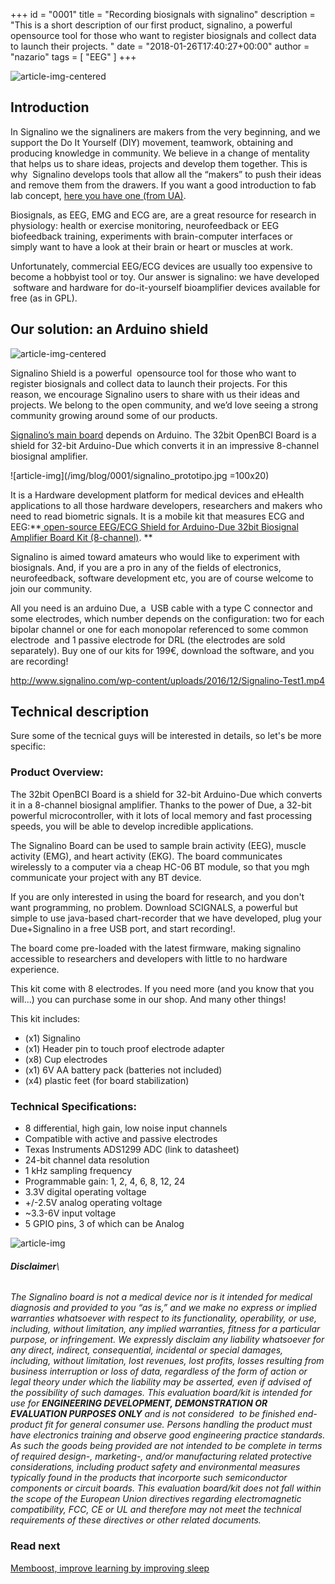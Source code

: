 +++
id = "0001"
title = "Recording biosignals with signalino"
description = "This is a short description of our first product, signalino, a powerful  opensource tool for those who want to register biosignals and collect data to launch their projects. "
date = "2018-01-26T17:40:27+00:00"
author = "nazario"
tags = [ "EEG" ]
+++

![article-img-centered](/img/blog/0001/1_600.jpg "Signalino" )


## Introduction

In Signalino we the signaliners are makers from the very beginning, and we support the
Do It Yourself (DIY) movement, teamwork, obtaining and producing
knowledge in community. We believe in a change of mentality that helps
us to share ideas, projects and develop them together. This is why
 Signalino develops tools that allow all the “makers” to push their
ideas and remove them from the drawers. If you want a good introduction
to fab lab concept, [here you have one (from UA)](http://fablab.ua.es/que-es-fab-lab/).


Biosignals, as EEG, EMG and ECG are, are a great resource for research
in physiology: health or exercise monitoring, neurofeedback or EEG
biofeedback training, experiments with brain-computer interfaces or
simply want to have a look at their brain or heart or muscles at work.

Unfortunately, commercial EEG/ECG devices are usually too expensive to
become a hobbyist tool or toy. Our answer is  signalino:  we have developed  software and hardware for
do-it-yourself bioamplifier devices available for free (as in GPL). 


## Our solution: an Arduino shield

![article-img-centered](/img/blog/0001/EEG2_600.png)

Signalino Shield is a powerful  opensource tool for those who want to
register biosignals and collect data to launch their projects. For this
reason, we encourage Signalino users to share with us their ideas and
projects. We belong to the open community, and we’d love seeing a strong
community growing around some of our products.

[Signalino’s main board](http://www.signalino.com/products) depends
on Arduino. The 32bit OpenBCI Board is a shield for 32-bit Arduino-Due
which converts it in an impressive 8-channel biosignal amplifier.

![article-img](/img/blog/0001/signalino_prototipo.jpg =100x20)

It is a Hardware development platform for medical devices and eHealth
applications to all those hardware developers, researchers and makers
who need to read biometric signals. It is a mobile kit that measures ECG
and EEG:**[ open-source EEG/ECG Shield for Arduino-Due 32bit Biosignal
Amplifier Board Kit (8-channel)](http://www.signalino.com/tienda/). **

Signalino is aimed toward amateurs who would like to experiment with
biosignals. And, if you are a pro in any of the fields of electronics,
neurofeedback, software development etc, you are of course welcome to
join our community.

All you need is an arduino Due, a  USB cable with a type C connector and
some electrodes, which number depends on the configuration: two for each
bipolar channel or one for each monopolar referenced to some common
electrode  and 1 passive electrode for DRL (the electrodes are sold
separately). Buy one of our kits for 199€, download the software, and
you are recording!


<http://www.signalino.com/wp-content/uploads/2016/12/Signalino-Test1.mp4>

<!---
%<div class="youtube-container">
%            <iframe src="http://www.signalino.com/wp-content/uploads/2016/12/Signalino-Test1.mp4" frameborder="0" allowfullscreen></iframe>
%          </div>
-->
## Technical description

Sure some of the tecnical guys will be interested in details, so let's be more specific: 

### Product Overview:

The 32bit OpenBCI Board is a shield for 32-bit Arduino-Due which converts it in a 8-channel biosignal amplifier. Thanks to the power of Due, a 32-bit powerful microcontroller, with  it lots of local memory and fast processing speeds, you will be able to develop incredible applications.

The Signalino Board can be used to sample brain activity (EEG), muscle activity (EMG), and heart activity (EKG). The board communicates wirelessly to a computer via a cheap HC-06 BT module, so that you mgh communicate your project with any BT device. 

If you are only interested in using the board for research, and you don't want programming, no problem. Download SCIGNALS, a powerful but simple to use java-based chart-recorder that we have developed, plug your Due+Signalino in a free USB port, and start recording!. 

The board come pre-loaded with the latest firmware, making signalino accessible to researchers and developers with little to no hardware experience.

This kit come with 8 electrodes. If you need more (and you know that you will...) you can purchase some in our shop. And many other things!

This kit includes:
- (x1) Signalino 
- (x1) Header pin to touch proof electrode adapter
- (x8) Cup electrodes
- (x1) 6V AA battery pack (batteries not included)
- (x4) plastic feet (for board stabilization)

### Technical Specifications:

 - 8 differential, high gain, low noise input channels
 - Compatible with active and passive electrodes
 - Texas Instruments ADS1299 ADC (link to datasheet)
 - 24-bit channel data resolution
 - 1 kHz sampling frequency 
 - Programmable gain: 1, 2, 4, 6, 8, 12, 24
 - 3.3V digital operating voltage
 - +/-2.5V analog operating voltage
 - ~3.3-6V input voltage
 - 5 GPIO pins, 3 of which can be Analog

![article-img](/img/blog/0001/signalino_prototipo_600.jpg)


###### ***Disclaimer***\
*The Signalino board is not a medical device nor is it intended for medical diagnosis and provided to you “as is,” and we make no express or implied warranties whatsoever with respect to its functionality, operability, or use, including, without limitation, any implied warranties, fitness for a particular purpose, or infringement. We expressly disclaim any liability whatsoever for any direct, indirect, consequential, incidental or special damages, including, without limitation, lost revenues, lost profits, losses resulting from business interruption or loss of data, regardless of the form of action or legal theory under which the liability may be asserted, even if advised of the possibility of such damages. This evaluation board/kit is intended for use for **ENGINEERING DEVELOPMENT, DEMONSTRATION OR EVALUATION PURPOSES ONLY** and is not considered  to be finished end-product fit for general consumer use. Persons handling the product must have electronics training and observe good engineering practice standards. As such the goods being provided are not intended to be complete in terms of required design-, marketing-, and/or manufacturing related protective considerations, including product safety and environmental measures typically found in the products that incorporte such semiconductor components or circuit boards. This evaluation board/kit does not fall within the scope of the European Union directives regarding electromagnetic compatibility, FCC, CE or UL and therefore may not meet the technical requirements of these directives or other related documents.*

### Read next
[Memboost, improve learning by improving sleep](/blog/crossing-realities-ready-to-daydream/)
